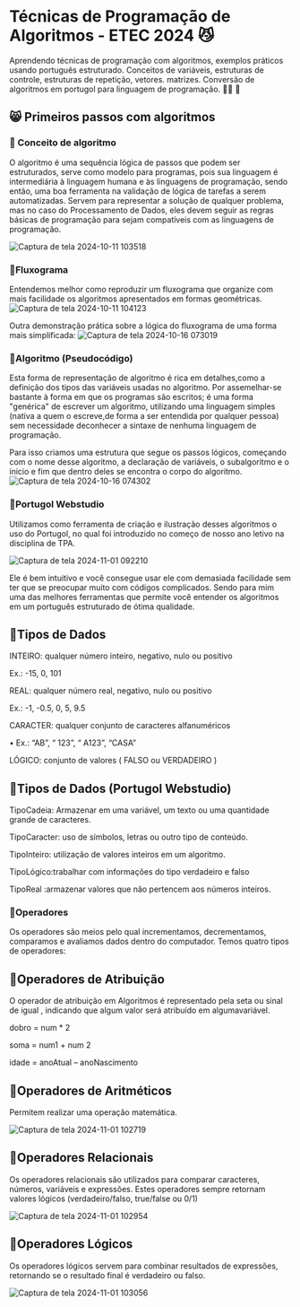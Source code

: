 # Técnicas de Programação de Algoritmos - ETEC 2024 😼
Aprendendo técnicas de programação com algoritmos, exemplos práticos usando português estruturado. Conceitos de variáveis, estruturas de controle, estruturas de repetição, vetores. matrizes. Conversão de algoritmos em portugol para linguagem de programação.	🧏‍♂️ 🗿
## 😸 Primeiros passos com algoritmos
### 📌 Conceito de algoritmo
O algoritmo é uma sequência lógica de passos que podem ser estruturados, serve como modelo para programas, pois sua linguagem é intermediária à linguagem humana e às linguagens de programação, sendo então, uma boa ferramenta na validação de lógica de tarefas a serem automatizadas.
Servem para representar a solução de qualquer problema, mas no caso do Processamento de Dados, eles devem seguir as regras básicas de programação para sejam compatíveis com as linguagens de programação.

![Captura de tela 2024-10-11 103518](https://github.com/user-attachments/assets/7a887755-6dc3-4645-bf49-7994ca0b4c74)
### 📌Fluxograma
Entendemos melhor como reproduzir um fluxograma que organize com mais facilidade os algoritmos apresentados em formas geométricas.
![Captura de tela 2024-10-11 104123](https://github.com/user-attachments/assets/6bce09a4-cfef-47a7-9cfe-9e3fe79c9506)

Outra demonstração prática sobre a lógica do fluxograma de uma forma mais simplificada:
![Captura de tela 2024-10-16 073019](https://github.com/user-attachments/assets/b3d9f1ae-5c03-4c75-b2c4-b73585306ed7)

### 📌Algoritmo (Pseudocódigo)
Esta forma de representação de algoritmo é rica em detalhes,como a definição dos tipos das variáveis usadas no algoritmo.
Por assemelhar-se bastante à forma em que os programas são escritos; é uma forma "genérica" de escrever um algoritmo, utilizando uma linguagem simples (nativa a quem o escreve,de forma a ser entendida por qualquer pessoa) sem necessidade deconhecer a sintaxe de nenhuma linguagem de programação.

Para isso criamos uma estrutura que segue os passos lógicos, começando com o nome desse algoritmo, a declaração de variáveis, o subalgoritmo e o ínicio e fim que dentro deles se encontra o corpo do algoritmo.
![Captura de tela 2024-10-16 074302](https://github.com/user-attachments/assets/d8834553-5bcd-46b2-a51f-a87901c2767c)

### 📌Portugol Webstudio
Utilizamos como ferramenta de criação e ilustração desses algoritmos o uso do Portugol, no qual foi introduzido no começo de nosso ano letivo na disciplina de TPA.


![Captura de tela 2024-11-01 092210](https://github.com/user-attachments/assets/f994dcd5-eaca-4038-951a-9a651d705355)

Ele é bem intuitivo e você consegue usar ele com demasiada facilidade sem ter que se preocupar muito com códigos complicados. Sendo para mim uma das melhores ferramentas que permite você entender os algoritmos em um português estruturado de ótima qualidade.
## 📍Tipos de Dados
INTEIRO: qualquer número inteiro, negativo, nulo ou positivo

Ex.: -15, 0, 101

REAL: qualquer número real, negativo, nulo ou positivo

Ex.: -1, -0.5, 0, 5, 9.5

CARACTER: qualquer conjunto de caracteres alfanuméricos

• Ex.: “AB”, “ 123”, “ A123”, “CASA”

LÓGICO: conjunto de valores ( FALSO ou VERDADEIRO )

## 📍Tipos de Dados (Portugol Webstudio)
TipoCadeia: Armazenar em uma variável, um texto ou uma quantidade grande de caracteres.

TipoCaracter: uso de símbolos, letras ou outro tipo de conteúdo.

TipoInteiro: utilização de valores inteiros em um algoritmo.

TipoLógico:trabalhar com informações do tipo verdadeiro e falso

TipoReal :armazenar valores que não pertencem aos números inteiros.

### 📌Operadores
Os operadores são meios pelo qual incrementamos, decrementamos, comparamos e avaliamos dados dentro do computador. Temos quatro tipos de operadores:

## 📍Operadores de Atribuição
O operador de atribuição em Algoritmos é representado pela seta ou sinal de igual , indicando que algum valor será atribuído em algumavariável.

dobro = num * 2

soma = num1 + num 2 

idade = anoAtual – anoNascimento

## 📍Operadores de Aritméticos
Permitem realizar uma operação matemática.

![Captura de tela 2024-11-01 102719](https://github.com/user-attachments/assets/27a734db-5661-421f-9a5c-732742104fe7)

## 📍Operadores Relacionais 
Os operadores relacionais são utilizados para comparar caracteres, números, variáveis e expressões. Estes operadores sempre retornam valores lógicos (verdadeiro/falso, true/false ou 0/1)

![Captura de tela 2024-11-01 102954](https://github.com/user-attachments/assets/7cdd566a-a593-4f21-9a41-8f9e8591aea0)

## 📍Operadores Lógicos 
Os operadores lógicos servem para combinar resultados de expressões, retornando se o resultado final é verdadeiro ou falso.

![Captura de tela 2024-11-01 103056](https://github.com/user-attachments/assets/991cc89c-f235-4e9f-a64c-e7b441d701c1)
